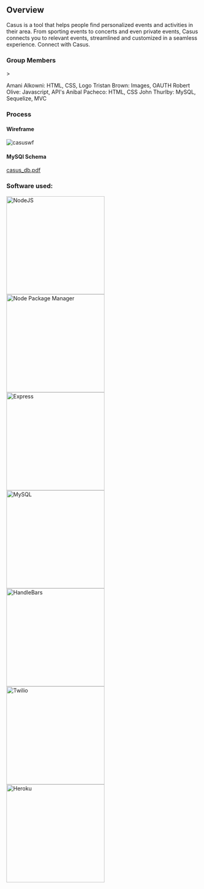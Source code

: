<h2>Overview</h2>

Casus is a tool that helps people find personalized events and activities in their area. From sporting events to concerts and even private events,
Casus connects you to relevant events, streamlined and customized in a seamless experience. Connect with Casus.

<h3>Group Members</h3>>

Amani Alkowni:      HTML, CSS, Logo
Tristan Brown:      Images, OAUTH
Robert Olive:       Javascript, API's
Anibal Pacheco:     HTML, CSS
John Thurlby:       MySQL, Sequelize, MVC

<h3>Process</h3>

<h4>Wireframe</h4>

![casuswf](https://user-images.githubusercontent.com/33644735/40787449-9c27fe9c-64bb-11e8-8d70-024f0017595c.gif)

<h4>MySQl Schema</h4>

[casus_db.pdf](https://github.com/JohnRThurlby/Project2/files/2058564/casus_db.pdf)

<h3>Software used:</h3> 

<img src="/nodejs_logo.png" width="256" height="256" title="NodeJS"><img src="/npm-logo.png" width="256" height="256" title="Node Package Manager">
<img src="/express.png" width="256" height="256" title="Express"><img src="/mysql.png" width="256" height="256" title="MySQL">
<img src="/handlebars.png" width="256" height="256" title="HandleBars"><img src="/twilio.png" width="256" height="256" title="Twilio">
<img src="/heroku.png" width="256" height="256" title="Heroku">
